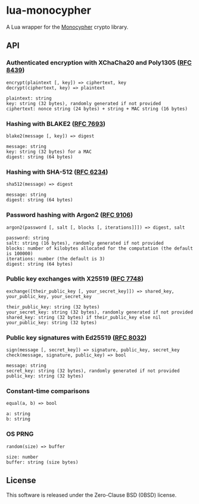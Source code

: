 # lua-monocypher

A Lua wrapper for the [Monocypher](https://monocypher.org/) crypto library.

## API

### Authenticated encryption with XChaCha20 and Poly1305 ([RFC 8439](https://www.rfc-editor.org/rfc/rfc8439))

    encrypt(plaintext [, key]) => ciphertext, key
    decrypt(ciphertext, key) => plaintext

    plaintext: string
    key: string (32 bytes), randomly generated if not provided
    ciphertext: nonce string (24 bytes) + string + MAC string (16 bytes)

### Hashing with BLAKE2 ([RFC 7693](https://www.rfc-editor.org/rfc/rfc7693))

    blake2(message [, key]) => digest

    message: string
    key: string (32 bytes) for a MAC
    digest: string (64 bytes)

### Hashing with SHA-512 ([RFC 6234](https://www.rfc-editor.org/rfc/rfc6234))

    sha512(message) => digest

    message: string
    digest: string (64 bytes)

### Password hashing with Argon2 ([RFC 9106](https://www.rfc-editor.org/rfc/rfc9106))

    argon2(password [, salt [, blocks [, iterations]]]) => digest, salt

    password: string
    salt: string (16 bytes), randomly generated if not provided
    blocks: number of kilobytes allocated for the computation (the default is 100000)
    iterations: number (the default is 3)
    digest: string (64 bytes)

### Public key exchanges with X25519 ([RFC 7748](https://www.rfc-editor.org/rfc/rfc7748))

    exchange([their_public_key [, your_secret_key]]) => shared_key, your_public_key, your_secret_key

    their_public_key: string (32 bytes)
    your_secret_key: string (32 bytes), randomly generated if not provided
    shared_key: string (32 bytes) if their_public_key else nil
    your_public_key: string (32 bytes)

### Public key signatures with Ed25519 ([RFC 8032](https://www.rfc-editor.org/rfc/rfc8032))

    sign(message [, secret_key]) => signature, public_key, secret_key
    check(message, signature, public_key) => bool

    message: string
    secret_key: string (32 bytes), randomly generated if not provided
    public_key: string (32 bytes)

### Constant-time comparisons

    equal(a, b) => bool

    a: string
    b: string

### OS PRNG

    random(size) => buffer

    size: number
    buffer: string (size bytes)

## License

This software is released under the Zero-Clause BSD (0BSD) license.
